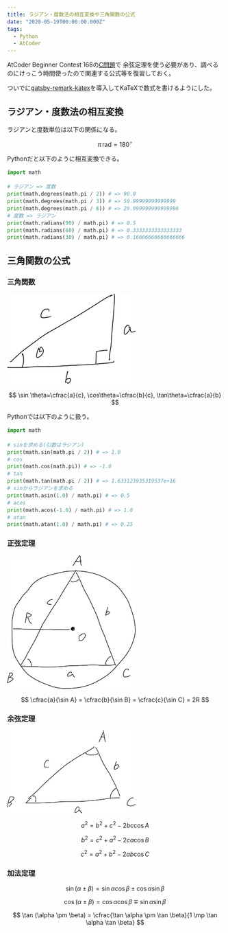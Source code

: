 ```yaml
---
title: ラジアン・度数法の相互変換や三角関数の公式
date: "2020-05-19T00:00:00.000Z"
tags:
  - Python
  - AtCoder
---
```


AtCoder Beginner Contest 168の[C問題](https://atcoder.jp/contests/abc168/tasks/abc168_c)で
余弦定理を使う必要があり、調べるのにけっこう時間使ったので関連する公式等を復習しておく。

ついでに[gatsby-remark-katex](https://www.gatsbyjs.org/packages/gatsby-remark-katex/)を導入してKaTeXで数式を書けるようにした。

## ラジアン・度数法の相互変換

ラジアンと度数単位は以下の関係になる。

$$
\pi\,\mathrm{rad}=180^\circ
$$

Pythonだと以下のように相互変換できる。

```py
import math

# ラジアン => 度数
print(math.degrees(math.pi / 2)) # => 90.0
print(math.degrees(math.pi / 3)) # => 59.99999999999999
print(math.degrees(math.pi / 6)) # => 29.999999999999996
# 度数 => ラジアン
print(math.radians(90) / math.pi) # => 0.5
print(math.radians(60) / math.pi) # => 0.3333333333333333
print(math.radians(30) / math.pi) # => 0.16666666666666666
```

## 三角関数の公式

### 三角関数

![fig1](fig1.jpg)

$$
\sin \theta=\cfrac{a}{c}, \cos\theta=\cfrac{b}{c}, \tan\theta=\cfrac{a}{b}
$$

Pythonでは以下のように扱う。

```py
import math

# sinを求める(引数はラジアン)
print(math.sin(math.pi / 2)) # => 1.0
# cos
print(math.cos(math.pi)) # => -1.0
# tan
print(math.tan(math.pi / 2)) # => 1.633123935319537e+16
# sinからラジアンを求める
print(math.asin(1.0) / math.pi) # => 0.5
# acos
print(math.acos(-1.0) / math.pi) # => 1.0
# atan
print(math.atan(1.0) / math.pi) # => 0.25
```

### 正弦定理

![fig2](fig2.jpg)

$$
\cfrac{a}{\sin A} = \cfrac{b}{\sin B} = \cfrac{c}{\sin C} = 2R
$$

### 余弦定理

![fig3](fig3.jpg)

$$
a^2 = b^2 + c^2 - 2bc \cos A
$$

$$
b^2 = c^2 + a^2 - 2ca \cos B
$$

$$
c^2 = a^2 + b^2 - 2ab \cos C
$$

### 加法定理

$$
\sin (\alpha \pm \beta) = \sin \alpha \cos \beta \pm \cos \alpha \sin \beta
$$

$$
\cos (\alpha \pm \beta) = \cos \alpha \cos \beta \mp \sin \alpha \sin \beta
$$

$$
\tan (\alpha \pm \beta) = \cfrac{\tan \alpha \pm \tan \beta}{1 \mp \tan \alpha \tan \beta}
$$
